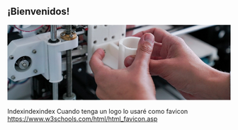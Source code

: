 ## ¡Bienvenidos!

<div align="center"><img src="https://github.com/wwwteo/mateo_olivera/raw/main/docs/images/foto_index.jpg"></div>



Indexindexindex
Cuando tenga un logo lo usaré como favicon https://www.w3schools.com/html/html_favicon.asp
